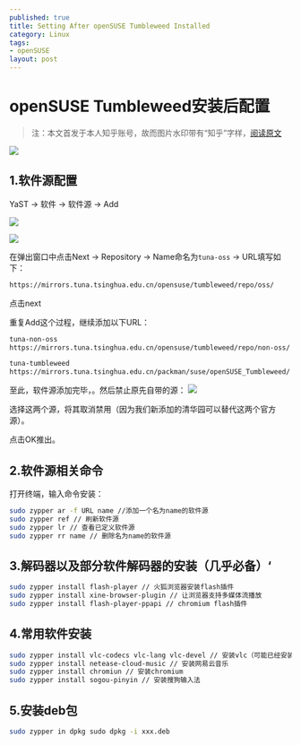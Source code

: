 ```yaml
---
published: true
title: Setting After openSUSE Tumbleweed Installed
category: Linux
tags:
- openSUSE
layout: post
---
```


# openSUSE Tumbleweed安装后配置

> 注：本文首发于本人知乎账号，故而图片水印带有“知乎”字样，[阅读原文](https://zhuanlan.zhihu.com/p/107763542)

![](imgs/opensuse1.jpg)

## 1.软件源配置
YaST → 软件 → 软件源 → Add

![](imgs/opensuse2.jpg)

![](imgs/opensuse3.jpg)

在弹出窗口中点击Next → Repository → Name命名为`tuna-oss` → URL填写如下：
```txt
https://mirrors.tuna.tsinghua.edu.cn/opensuse/tumbleweed/repo/oss/
```

点击next

重复Add这个过程，继续添加以下URL：
```txt
tuna-non-oss
https://mirrors.tuna.tsinghua.edu.cn/opensuse/tumbleweed/repo/non-oss/
```

```txt
tuna-tumbleweed
https://mirrors.tuna.tsinghua.edu.cn/packman/suse/openSUSE_Tumbleweed/
```

至此，软件源添加完毕，。然后禁止原先自带的源：
![](imgs/opensuse4.jpg)

选择这两个源，将其取消禁用（因为我们新添加的清华园可以替代这两个官方源）。

点击OK推出。

## 2.软件源相关命令
打开终端，输入命令安装：
```bash
sudo zypper ar -f URL name //添加一个名为name的软件源
sudo zypper ref // 刷新软件源
sudo zypper lr // 查看已定义软件源
sudo zypper rr name // 删除名为name的软件源
```

## 3.解码器以及部分软件解码器的安装（几乎必备）‘
```bash
sudo zypper install flash-player // 火狐浏览器安装flash插件
sudo zypper install xine-browser-plugin // 让浏览器支持多媒体流播放
sudo zypper install flash-player-ppapi // chromium flash插件
```

## 4.常用软件安装
```bash
sudo zypper install vlc-codecs vlc-lang vlc-devel // 安装vlc（可能已经安装）
sudo zypper install netease-cloud-music // 安装网易云音乐
sudo zypper install chromiun // 安装chromium
sudo zypper install sogou-pinyin // 安装搜狗输入法
```

## 5.安装deb包
```bash
sudo zypper in dpkg sudo dpkg -i xxx.deb
```
